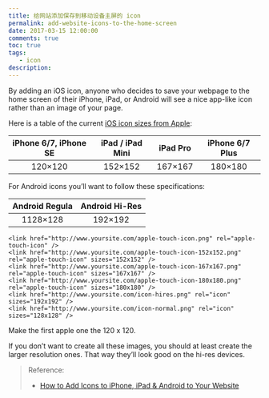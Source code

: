 ```yaml
---
title: 给网站添加保存到移动设备主屏的 icon
permalink: add-website-icons-to-the-home-screen
date: 2017-03-15 12:00:00
comments: true
toc: true
tags:
   - icon
description:
---
```

By adding an iOS icon, anyone who decides to save your webpage to the home screen of their iPhone, iPad, or Android will see a nice app-like icon rather than an image of your page.

Here is a table of the current [iOS icon sizes from Apple](https://developer.apple.com/ios/human-interface-guidelines/graphics/app-icon/):

| iPhone 6/7, iPhone SE | iPad / iPad Mini | iPad Pro | iPhone 6/7 Plus |
| :---:                 | :---:            | :---:    | :---:           |
| 120×120               | 152×152          | 167×167  | 180×180         |

For Android icons you’ll want to follow these specifications:

| Android Regula | Android Hi-Res |
| :---:          | :---:          |
| 1128×128       | 192×192        |

<!-- more -->

```
<link href="http://www.yoursite.com/apple-touch-icon.png" rel="apple-touch-icon" />
<link href="http://www.yoursite.com/apple-touch-icon-152x152.png" rel="apple-touch-icon" sizes="152x152" />
<link href="http://www.yoursite.com/apple-touch-icon-167x167.png" rel="apple-touch-icon" sizes="167x167" />
<link href="http://www.yoursite.com/apple-touch-icon-180x180.png" rel="apple-touch-icon" sizes="180x180" />
<link href="http://www.yoursite.com/icon-hires.png" rel="icon" sizes="192x192" />
<link href="http://www.yoursite.com/icon-normal.png" rel="icon" sizes="128x128" />
```
Make the first apple one the 120 x 120.

If you don’t want to create all these images, you should at least create the larger resolution ones. That way they’ll look good on the hi-res devices.

> Reference:
> - [How to Add Icons to iPhone, iPad &amp; Android to Your Website](http://www.kylejlarson.com/blog/adding-an-icon-for-iphone-ipad-android-to-your-website/)
